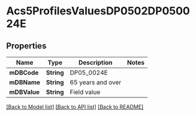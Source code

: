 # Acs5ProfilesValuesDP0502DP050024E

## Properties
Name | Type | Description | Notes
------------ | ------------- | ------------- | -------------
**mDBCode** | **String** | DP05_0024E | 
**mDBName** | **String** | 65 years and over | 
**mDBValue** | **String** | Field value | 

[[Back to Model list]](../README.md#documentation-for-models) [[Back to API list]](../README.md#documentation-for-api-endpoints) [[Back to README]](../README.md)


